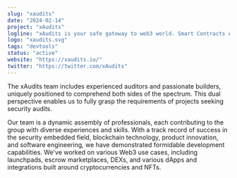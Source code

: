 ```yaml
---
slug: "xaudits"
date: "2024-02-14"
project: "xAudits"
logline: "xAudits is your safe gateway to web3 world. Smart Contracts Audit Services for Rust and Solidity."
logo: "xaudits.svg"
tags: "devtools"
status: "active"
website: "https://xaudits.io/"
twitter: "https://twitter.com/xAudits"
---
```

The xAudits team includes experienced auditors and passionate builders, uniquely positioned to comprehend both sides of the spectrum. 
This dual perspective enables us to fully grasp the requirements of projects seeking security audits.

Our team is a dynamic assembly of professionals, each contributing to the group with diverse experiences and skills. 
With a track record of success in the security embedded field, blockchain technology, product innovation, and software engineering, we have demonstrated formidable development capabilities. 
We've worked on various Web3 use cases, including launchpads, escrow marketplaces, DEXs, and various dApps and integrations built around cryptocurrencies and NFTs.

